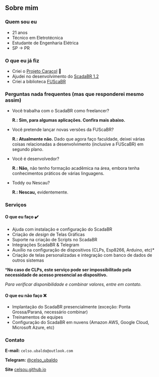 <!-- {% include title.md %} -->

## Sobre mim

### Quem sou eu
- 21 anos
- Técnico em Eletrotécnica
- Estudante de Engenharia Elétrica
- SP -> PR

### O que eu já fiz
- Criei o [Projeto Caracol](https://youtube.com/c/ProjetoCaracolOficial) 🐌
- Ajudei no desenvolvimento do [ScadaBR 1.2](https://github.com/ScadaBR/ScadaBR/releases/tag/v1.2)
- Criei a biblioteca [FUScaBR](https://github.com/celsou/fuscabr)

### Perguntas nada frequentes (mas que responderei mesmo assim)
- Você trabalha com o ScadaBR como freelancer?

    **R.: Sim, para algumas aplicações. Confira mais abaixo.**
- Você pretende lançar novas versões da FUScaBR?

    **R.: Atualmente não.** Dado que agora faço faculdade, deixei várias coisas relacionadas a desenvolvimento (inclusive a FUScaBR) em segundo plano.
- Você é desenvolvedor?

    **R.: Não,** não tenho formação acadêmica na área, embora tenha conhecimentos práticos de várias linguagens.
- Toddy ou Nescau?

    **R.: Nescau,** evidentemente.

### Serviços

#### O que eu faço ✔️
- Ajuda com instalação e configuração do ScadaBR
- Criação de _design_ de Telas Gráficas
- Suporte na criação de Scripts no ScadaBR
- Integrações ScadaBR & Telegram
- Auxílio na configuração de dispositivos (CLPs, Esp8266, Arduino, etc)*
- Criação de telas personalizadas e integração com banco de dados de outros sistemas

***No caso de CLPs, este serviço pode ser impossibilitado pela necessidade de acesso presencial ao dispositivo.**

_Para verificar disponibilidade e combinar valores, entre em contato._

#### O que eu não faço ❌
- Implantação do ScadaBR presencialmente (exceção: Ponta Grossa/Paraná, necessário combinar)
- Treinamentos de equipes
- Configuração do ScadaBR em nuvens (Amazon AWS, Google Cloud, Microsoft Azure, etc)

### Contato
**E-mail:** `celso.ubaldo@outlook.com`

**Telegram:** [@celso_ubaldo](https://t.me/celso_ubaldo)

**Site** [celsou.github.io](https://celsou.github.io)
